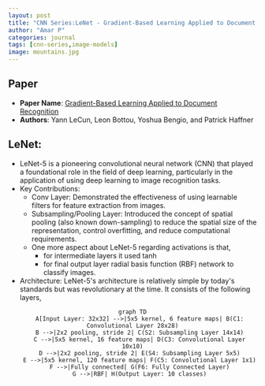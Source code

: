 ```yaml
---
layout: post
title: "CNN Series:LeNet - Gradient-Based Learning Applied to Document Recognition"
author: "Amar P"
categories: journal
tags: [cnn-series,image-models]
image: mountains.jpg
---
```


## Paper

- **Paper Name**: [Gradient-Based Learning Applied to Document Recognition](http://vision.stanford.edu/cs598_spring07/papers/Lecun98.pdf)
- **Authors**: Yann LeCun, Leon Bottou, Yoshua Bengio, and Patrick Haffner

## LeNet:
- LeNet-5 is a pioneering convolutional neural network (CNN) that played a foundational role in the field of deep learning, particularly in the application of using deep learning to image recognition tasks.
- Key Contributions:
  - Conv Layer: Demonstrated the effectiveness of using learnable filters for feature extraction from images.
  - Subsampling/Pooling Layer: Introduced the concept of spatial pooling (also known down-sampling) to reduce the spatial size of the representation, control overfitting, and reduce computational requirements.
  - One more aspect about LeNet-5 regarding activations is that,
    - for intermediate layers it used tanh
    - for final output layer radial basis function (RBF) network to classify images.
- Architecture: LeNet-5's architecture is relatively simple by today's standards but was revolutionary at the time. It consists of the following layers,

<div align="center">

```mermaid
graph TD
    A[Input Layer: 32x32] -->|5x5 kernel, 6 feature maps| B(C1: Convolutional Layer 28x28)
    B -->|2x2 pooling, stride 2| C(S2: Subsampling Layer 14x14)
    C -->|5x5 kernel, 16 feature maps| D(C3: Convolutional Layer 10x10)
    D -->|2x2 pooling, stride 2| E(S4: Subsampling Layer 5x5)
    E -->|5x5 kernel, 120 feature maps| F(C5: Convolutional Layer 1x1)
    F -->|Fully connected| G(F6: Fully Connected Layer)
    G -->|RBF| H(Output Layer: 10 classes)

```
</div>

